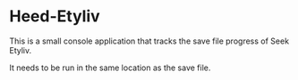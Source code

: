 # Heed-Etyliv

This is a small console application that tracks the save file progress of Seek Etyliv.

It needs to be run in the same location as the save file.
